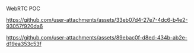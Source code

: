 WebRTC POC

https://github.com/user-attachments/assets/33eb07d4-27e7-4dc6-b4e2-93057f920da6

https://github.com/user-attachments/assets/89ebac0f-d8ed-434b-ab2e-d19ea353c53f

